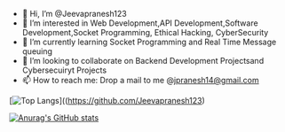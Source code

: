 - 👋 Hi, I’m @Jeevapranesh123
- 👀 I’m interested in Web Development,API Development,Software Development,Socket Programming, Ethical Hacking, CyberSecurity
- 🌱 I’m currently learning Socket Programming and Real Time Message queuing
- 💞️ I’m looking to collaborate on Backend Development Projectsand Cybersecuiryt Projects
- 📫 How to reach me: Drop a mail to me @jpranesh14@gmail.com

[![Top Langs](https://github-readme-stats.vercel.app/api/top-langs/?username=Jeevapranesh123)]((https://github.com/Jeevapranesh123)


[![Anurag's GitHub stats](https://github-readme-stats.vercel.app/api?username=Jeevapranesh123&show_icons=true&theme=radical)](https://github.com/Jeevapranesh123)

<!---
Jeevapranesh123/Jeevapranesh123 is a ✨ special ✨ repository because its `README.md` (this file) appears on your GitHub profile.
You can click the Preview link to take a look at your changes.
--->
